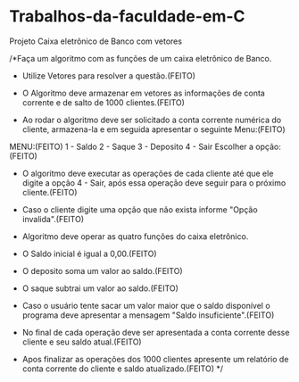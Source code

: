 # Trabalhos-da-faculdade-em-C
Projeto Caixa eletrônico de Banco com vetores

/*Faça um algoritmo com as funções de um caixa eletrônico de Banco.
- Utilize Vetores para resolver a questão.(FEITO)

- O Algoritmo deve armazenar em vetores as informações de conta corrente e de salto de 1000 clientes.(FEITO)

- Ao rodar o algoritmo deve ser solicitado a conta corrente numérica do cliente, armazena-la e em seguida apresentar o seguinte Menu:(FEITO)

MENU:(FEITO)
1 - Saldo
2 - Saque
3 - Deposito
4 - Sair
Escolher a opção:(FEITO)

- O algoritmo deve executar as operações de cada cliente até que ele digite a opção 4 - Sair, após essa operação deve seguir para o próximo cliente.(FEITO)

- Caso o cliente digite uma opção que não exista informe "Opção
invalida".(FEITO)

- Algoritmo deve operar as quatro funções do caixa eletrônico.

- O Saldo inicial é igual a 0,00.(FEITO)

- O deposito soma um valor ao saldo.(FEITO)

- O saque subtrai um valor ao saldo.(FEITO)

- Caso o usuário tente sacar um valor maior que o saldo disponível o programa deve apresentar a mensagem "Saldo insuficiente".(FEITO)

- No final de cada operação deve ser apresentada a conta corrente desse cliente e seu saldo atual.(FEITO)

- Apos finalizar as operações dos 1000 clientes apresente um relatório de conta corrente do cliente e saldo atualizado.(FEITO)
*/
